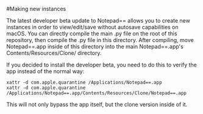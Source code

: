 #Making new instances

The latest developer beta update to Notepad== allows you to create new instances in order to view/edit/save without autosave capabilities on macOS. You can directly compile the main .py file on the root of this repository, then compile the .py file in this directory. After compiling, move Notepad==.app inside of this directory into the main Notepad==.app's Contents/Resources/Clone/ directory.

If you decided to install the developer beta, you need to do this to verify the app instead of the normal way:
```
xattr -d com.apple.quarantine /Applications/Notepad==.app
xattr -d com.apple.quarantine /Applications/Notepad==.app/Contents/Resources/Clone/Notepad==.app
```
This will not only bypass the app itself, but the clone version inside of it.